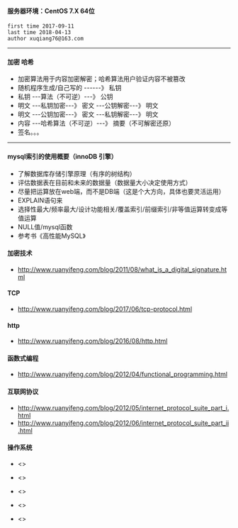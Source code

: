 #### 服务器环境：CentOS 7.X 64位 ####

    first time 2017-09-11
    last time 2018-04-13
    author xuqiang76@163.com

---

#### 加密 哈希

- 加密算法用于内容加密解密；哈希算法用户验证内容不被篡改
- 随机程序生成/自己写的 ------》 私钥
- 私钥 ---算法（不可逆）---》 公钥
- 明文 ---私钥加密---》 密文 ---公钥解密---》 明文
- 明文 ---公钥加密---》 密文 ---私钥解密---》 明文
- 内容 ---哈希算法（不可逆）---》 摘要（不可解密还原）
- 签名。。。

---

#### mysql索引的使用概要（innoDB 引擎）

- 了解数据库存储引擎原理（有序的树结构）
- 评估数据表在目前和未来的数据量（数据量大小决定使用方式）
- 尽量把运算放在web端，而不是DB端（这是个大方向，具体也要灵活运用）
- EXPLAIN语句来
- 选择性最大/频率最大/设计功能相关/覆盖索引/前缀索引/非等值运算转变成等值运算
- NULL值/mysql函数
- 参考书《高性能MySQL》

#### 加密技术 ####
 - <http://www.ruanyifeng.com/blog/2011/08/what_is_a_digital_signature.html>

#### TCP ####
 - <http://www.ruanyifeng.com/blog/2017/06/tcp-protocol.html>

#### http ####
 - <http://www.ruanyifeng.com/blog/2016/08/http.html>

#### 函数式编程 ####
 - <http://www.ruanyifeng.com/blog/2012/04/functional_programming.html>

#### 互联网协议 ####
 - <http://www.ruanyifeng.com/blog/2012/05/internet_protocol_suite_part_i.html>
 - <http://www.ruanyifeng.com/blog/2012/06/internet_protocol_suite_part_ii.html>

#### 操作系统 ####
 - <>


 - <>
 - <>
 - <>
 - <>
